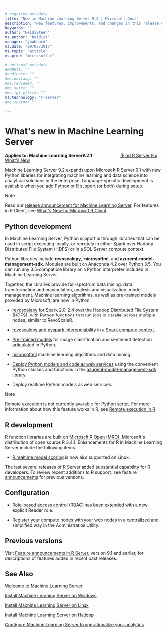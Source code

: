 ```yaml
---

# required metadata
title: "New in Machine Learning Server 9.2 | Microsoft Docs"
description: "New features, improvements, and changes in this release of Machine Learning Server."
keywords: ""
author: "HeidiSteen"
ms.author: "heidist"
manager: "jhubbard"
ms.date: "09/07/2017"
ms.topic: "article"
ms.prod: "microsoft-r"

# optional metadata
#ROBOTS: ""
#audience: ""
#ms.devlang: ""
#ms.reviewer: ""
#ms.suite: ""
#ms.tgt_pltfrm: ""
ms.technology: "r-server"
#ms.custom: ""

---
```


# What's new in Machine Learning Server

**Applies to: Machine Learning Server9.2.1** &nbsp;&nbsp;&nbsp;&nbsp;&nbsp;&nbsp;&nbsp;&nbsp;&nbsp;&nbsp;&nbsp;&nbsp;&nbsp;&nbsp;&nbsp;&nbsp;&nbsp;&nbsp;&nbsp;&nbsp;&nbsp;&nbsp;[(Find R Server 9.x What's New](whats-new-in-r-server.md) 

Machine Learning Server 9.2 expands upon Microsoft R Server 9.1 with new Python libaries for integrating machine learning and data science into analytical solutions in the enterprise. Language-specific development is available when you add Python or R support (or both) during setup.

> [!Note]
> Read our [release announcement for Machine Learning Server](https://blogs.technet.microsoft.com/machinelearning/2016/01/12/making-r-the-enterprise-standard-for-cross-platform-analytics-both-on-premises-and-in-the-cloud/). For features in R Client, see [What's New for Microsoft R Client](r-client/what-is-microsoft-r-client.md#r-client-whats-new).

## Python development

In Machine Learning Server, Python support is through libraries that can be used in script executing locally, or remotely in either Spark over Hadoop Distributed File System (HDFS) or in a SQL Server compute context. 

Python libraries include **revoscalepy**, **microsoftml**, and **azureml-model-management-sdk**. Modules are built on Anaconda 4.2 over Python 3.5. You can run any 3.5-compatible library on a Python interpreter included in Machine Learning Server.

Together, the libraries provide full-spectrum data mining: data transformation and manipulation, analysis and visualization, model management. Machine learning algorithms, as well as pre-trained models provided by Microsoft, are now in Python. 

+ [revoscalepy](python-reference/revoscalepy/revoscalepy-package.md) for Spark 2.0-2.4 over the Hadoop Distributed File System (HDFS), with Python functions that run jobs in parallel across multiple nodes, similar to RevoScaleR.

+ [revoscalepy and pyspark interoperability](python/quickstart-revoscalepy-pyspark.md) in a [Spark compute context](python-reference/revoscalepy/rxSpark.md).

+ [Pre-trained models](install/microsoftml-install-pretrained-models.md) for image classification and sentiment detection articulated in Python.

+ [microsoftml](python-reference/microsoftml/microsoftml-package.md) machine learning algorithms and data mining . 

+ [Deploy Python models and code as web services](operationalize/python/quickstart-deploy-python-web-service.md) using the convenient Python classes and functions in the [azureml-model-management-sdk library](python-reference/azureml-model-management-sdk/azureml-model-management-sdk.md).

+ Deploy realtime Python models as web services.

> [!Note]
> Remote execution is not currently available for Python script. For more information about how this feature works in R, see [Remote execution in R](r/how-to-execute-code-remotely.md).

## R development

R function libraries are built on [Microsoft R Open (MRO)](https://mran.microsoft.com/open/), Microsoft's distribution of open source R 3.4.1. Enhancements for R in Machine Learning Server include the following items.

+ [R realtime model scoring](operationalize/how-to-deploy-web-service-publish-manage-in-r.md#realtime) is now also supported on Linux.

The last several releases of R Server added substantial capability for R developers. To review recent additions to R support, see [feature announcements](whats-new-in-r-server.md) for previous versions.

## Configuration

+ [Role-based access control](operationalize/configure-roles.md) (RBAC) has been extended with a new explicit Reader role.
 
+ [Register your compute nodes with your web nodes](operationalize/configure-use-admin-utility.md#uris) in a centralized and simplified way in the Administration Utility.

## Previous versions

Visit [Feature announcements in R Server](whats-new-in-r-server.md), version 9.1 and earlier, for descriptions of features added in recent past releases.

## See Also

 [Welcome to Machine Learning Server](what-is-machine-learning-server.md) 

 [Install Machine Learning Server on Windows](install/r-server-install-windows.md)  

 [Install Machine Learning Server on Linux](install/r-server-install-linux-server.md)  

 [Install Machine Learning Server on Hadoop](install/r-server-install-hadoop.md)

 [Configure Machine Learning Server to operationalize your analytics](operationalize/configure-start-for-administrators.md#configure-server-for-operationalization) 